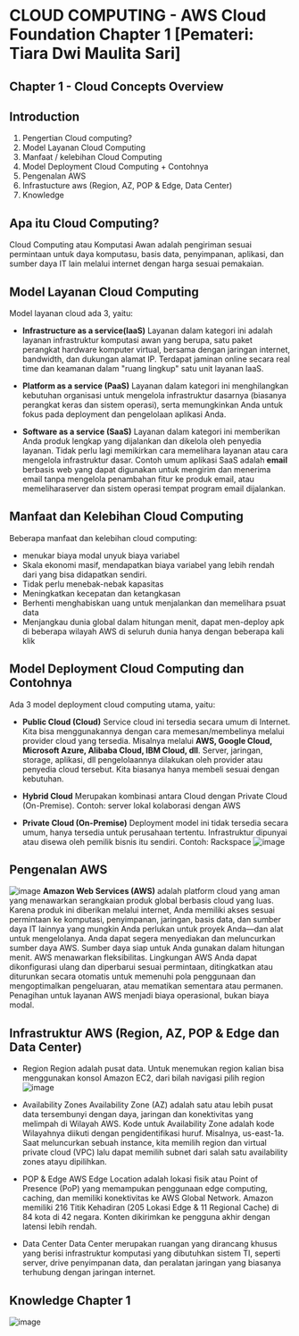 

# CLOUD COMPUTING - AWS Cloud Foundation Chapter 1 [Pemateri: Tiara Dwi Maulita Sari]
## Chapter 1 - Cloud Concepts Overview
## Introduction
1. Pengertian Cloud computing?
2. Model Layanan Cloud Computing
3. Manfaat / kelebihan Cloud Computing
4. Model Deployment Cloud Computing  + Contohnya
5. Pengenalan AWS
6. Infrastucture aws (Region, AZ, POP & Edge, Data Center)
7. Knowledge

## Apa itu Cloud Computing?
  Cloud Computing atau Komputasi Awan adalah pengiriman sesuai permintaan untuk daya komputasu, basis data, penyimpanan, aplikasi, dan sumber daya IT lain melalui internet dengan harga sesuai pemakaian.

## Model Layanan Cloud Computing
  Model layanan cloud ada 3, yaitu:
- **Infrastructure as a service(IaaS)**
    Layanan dalam kategori ini adalah layanan infrastruktur komputasi awan yang berupa, satu paket perangkat hardware komputer virtual, bersama dengan jaringan internet, bandwidth, dan dukungan alamat IP. Terdapat jaminan online secara real time dan keamanan dalam "ruang lingkup" satu unit layanan IaaS.
  
- **Platform as a service (PaaS)**
     Layanan dalam kategori ini menghilangkan kebutuhan organisasi untuk mengelola infrastruktur dasarnya (biasanya perangkat keras dan sistem operasi), serta memungkinkan Anda untuk fokus pada deployment dan pengelolaan aplikasi Anda.
    
- **Software as a service (SaaS)**
       Layanan dalam kategori ini memberikan Anda produk lengkap yang dijalankan dan dikelola oleh penyedia layanan. Tidak perlu lagi memikirkan cara memelihara layanan atau cara mengelola infrastruktur dasar. Contoh umum aplikasi SaaS adalah **email** berbasis web yang dapat digunakan untuk mengirim dan menerima email tanpa mengelola penambahan fitur ke produk email, atau memeliharaserver dan sistem operasi tempat program email dijalankan.
      
## Manfaat dan Kelebihan Cloud Computing
  Beberapa manfaat dan kelebihan cloud computing:
- menukar biaya modal unyuk biaya variabel
- Skala ekonomi masif, mendapatkan biaya variabel yang lebih rendah dari yang bisa didapatkan sendiri.
- Tidak perlu menebak-nebak kapasitas
- Meningkatkan kecepatan dan ketangkasan
- Berhenti menghabiskan uang untuk menjalankan dan memelihara psuat data
- Menjangkau dunia global dalam hitungan menit, dapat men-deploy apk di beberapa wilayah AWS di seluruh dunia hanya dengan beberapa kali klik

## Model Deployment Cloud Computing dan Contohnya
  Ada 3 model deployment cloud computing utama, yaitu:
- **Public Cloud (Cloud)**
  Service cloud ini tersedia secara umum di Internet. Kita bisa menggunakannya dengan cara memesan/membelinya melalui provider cloud yang tersedia. Misalnya melalui **AWS, Google Cloud, Microsoft Azure, Alibaba Cloud, IBM Cloud, dll**. Server, jaringan, storage, aplikasi, dll pengelolaannya dilakukan oleh provider atau penyedia cloud tersebut. Kita biasanya hanya membeli sesuai dengan kebutuhan.

- **Hybrid Cloud**
  Merupakan kombinasi antara Cloud dengan Private Cloud (On-Premise). Contoh: server lokal kolaborasi dengan AWS
- **Private Cloud (On-Premise)**
  Deployment model ini tidak tersedia secara umum, hanya tersedia untuk perusahaan tertentu. Infrastruktur dipunyai atau disewa oleh pemilik bisnis itu sendiri. Contoh: Rackspace
  ![image](https://github.com/fiakholida/100DaysOfCloud/assets/140806089/416972bf-f376-4c9a-a37b-49627ecc0a7f)

## Pengenalan AWS
  ![image](https://github.com/fiakholida/100DaysOfCloud/assets/140806089/4e8dda62-7b6d-4071-8510-b2cbac5f2479)
**Amazon Web Services (AWS)** adalah platform cloud yang aman yang menawarkan serangkaian produk global berbasis cloud yang luas. Karena produk ini diberikan melalui internet, Anda memiliki akses sesuai permintaan ke komputasi, penyimpanan, jaringan, basis data, dan sumber daya IT lainnya yang mungkin Anda perlukan untuk proyek Anda—dan alat untuk mengelolanya. Anda dapat segera menyediakan dan meluncurkan sumber daya AWS. Sumber daya siap untuk Anda gunakan dalam hitungan menit.
  AWS menawarkan fleksibilitas. Lingkungan AWS Anda dapat dikonfigurasi ulang dan diperbarui sesuai permintaan, ditingkatkan atau diturunkan secara otomatis untuk memenuhi pola penggunaan dan mengoptimalkan pengeluaran, atau mematikan sementara atau permanen. Penagihan untuk layanan AWS menjadi biaya operasional, bukan biaya modal.

## Infrastruktur AWS (Region, AZ, POP & Edge dan Data Center)
- Region
  Region adalah pusat data. Untuk menemukan region kalian bisa menggunakan konsol Amazon EC2, dari bilah navigasi pilih region
  ![image](https://github.com/fiakholida/100DaysOfCloud/assets/140806089/1c1f8dd7-b5c6-4171-bf4f-6c4806832c2b)

- Availability Zones
  Availability Zone (AZ) adalah satu atau lebih pusat data tersembunyi dengan daya, jaringan dan konektivitas yang melimpah di Wilayah AWS. Kode untuk Availability Zone adalah kode Wilayahnya diikuti dengan pengidentifikasi huruf. Misalnya, us-east-1a. Saat meluncurkan sebuah instance, kita memilih region dan virtual private cloud (VPC) lalu dapat memilih subnet dari salah satu availability zones atayu dipilihkan.

- POP & Edge
  AWS Edge Location adalah lokasi fisik atau Point of Presence (PoP) yang memampukan penggunaan edge computing, caching, dan memiliki konektivitas ke AWS Global Network. Amazon memiliki 216 Titik Kehadiran (205 Lokasi Edge & 11 Regional Cache) di 84 kota di 42 negara. Konten dikirimkan ke pengguna akhir dengan latensi lebih rendah.

- Data Center
  Data Center merupakan ruangan yang dirancang khusus yang berisi infrastruktur komputasi yang dibutuhkan sistem TI, seperti server, drive penyimpanan data, dan peralatan jaringan yang biasanya terhubung dengan jaringan internet.
  
## Knowledge Chapter 1
![image](https://github.com/fiakholida/100DaysOfCloud/assets/140806089/aa3f6464-5a60-4793-9514-725415acb568)

